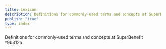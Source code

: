 ```yaml
---
title: Lexicon
description: Definitions for commonly-used terms and concepts at SuperBenefit
publish: "true"
type: index
---
```


Definitions for commonly-used terms and concepts at SuperBenefit ^9b312a
